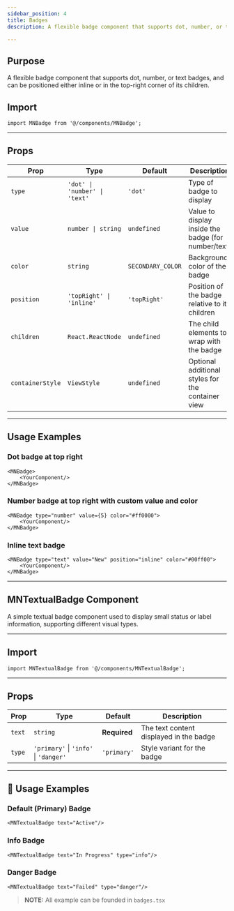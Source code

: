 ```yaml
---
sidebar_position: 4
title: Badges
description: A flexible badge component that supports dot, number, or text badges, and can be positioned either inline or at the top-right corner of its children.

---
```


## Purpose

A flexible badge component that supports dot, number, or text badges, and can be positioned either inline or in the
top-right corner of its children.

##  Import

```tsx
import MNBadge from '@/components/MNBadge';
```

---

## Props

| Prop             | Type                          | Default           | Description                                         |
|------------------|-------------------------------|-------------------|-----------------------------------------------------|
| `type`           | `'dot' \| 'number' \| 'text'` | `'dot'`           | Type of badge to display                            |
| `value`          | `number \| string`            | `undefined`       | Value to display inside the badge (for number/text) |
| `color`          | `string`                      | `SECONDARY_COLOR` | Background color of the badge                       |
| `position`       | `'topRight' \| 'inline'`      | `'topRight'`      | Position of the badge relative to its children      |
| `children`       | `React.ReactNode`             | `undefined`       | The child elements to wrap with the badge           |
| `containerStyle` | `ViewStyle`                   | `undefined`       | Optional additional styles for the container view   |

---

## Usage Examples

### Dot badge at top right

```tsx
<MNBadge>
    <YourComponent/>
</MNBadge>
```

### Number badge at top right with custom value and color

```tsx
<MNBadge type="number" value={5} color="#ff0000">
    <YourComponent/>
</MNBadge>
```

### Inline text badge

```tsx
<MNBadge type="text" value="New" position="inline" color="#00ff00">
    <YourComponent/>
</MNBadge>
```

---

## MNTextualBadge Component

A simple textual badge component used to display small status or label information, supporting different visual types.

---

##  Import

```tsx
import MNTextualBadge from '@/components/MNTextualBadge';
```

---

## Props

| Prop   | Type                                  | Default      | Description                             |
|--------|---------------------------------------|--------------|-----------------------------------------|
| `text` | `string`                              | **Required** | The text content displayed in the badge |
| `type` | `'primary'` \| `'info'` \| `'danger'` | `'primary'`  | Style variant for the badge             |

---

## 🧠 Usage Examples

### Default (Primary) Badge

```tsx
<MNTextualBadge text="Active"/>
```

### Info Badge

```tsx
<MNTextualBadge text="In Progress" type="info"/>
```

### Danger Badge

```tsx
<MNTextualBadge text="Failed" type="danger"/>
```

> **NOTE:**
> All example can be founded in `badges.tsx`